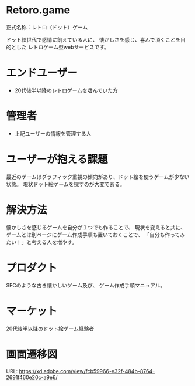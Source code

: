 # Retoro.game
正式名称：レトロ（ドット）ゲーム

ドット絵世代で感情に飢えている人に、
懐かしさを感じ、喜んで頂くことを目的とした
レトロゲーム型webサービスです。


# エンドユーザー

* 20代後半以降のレトロゲームを嗜んでいた方

# 管理者

* 上記ユーザーの情報を管理する人

# ユーザーが抱える課題

最近のゲームはグラフィック重視の傾向があり、ドット絵を使うゲームが少ない状態。
現状ドット絵ゲームを探すのが大変である。

# 解決方法

懐かしさを感じるゲームを自分が１つでも作ることで、
現状を変えると共に、ゲームとは別ページにゲーム作成手順も置いておくことで、
「自分も作ってみたい！」と考える人を増やす。

# プロダクト

SFCのような古き懐かしいゲーム及び、
ゲーム作成手順マニュアル。

# マーケット

20代後半以降のドット絵ゲーム経験者 

# 画面遷移図

URL: https://xd.adobe.com/view/fcb59966-e32f-484b-8764-2691f460e20c-a9e6/
